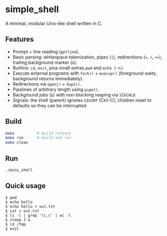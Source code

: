 # simple\_shell

A minimal, modular Unix-like shell written in C.

## Features

- Prompt + line reading (`getline`).
- Basic parsing: whitespace tokenization, pipes (`|`), redirections (`<`, `>`, `>>`), trailing background marker (`&`).
- Builtins: `cd`, `exit`, plus small extras `pwd` and `echo [-n]`.
- Execute external programs with `fork()` + `execvp()` (foreground waits, background returns immediately).
- Redirections via `open()` + `dup2()`.
- Pipelines of arbitrary length using `pipe()`.
- Background jobs (`&`) with non-blocking reaping via `SIGCHLD`.
- Signals: the shell (parent) ignores `SIGINT` (Ctrl-C); children reset to defaults so they can be interrupted.



## Build

```bash
make          # build release
make run      # build and run
make clean
```

## Run

```bash
./mini_shell
```

## Quick usage

```text
$ pwd
$ echo hello
$ echo hello > out.txt
$ cat < out.txt
$ ls -l | grep '\\.c' | wc -l
$ sleep 3 &
$ cd /tmp
$ exit
```


